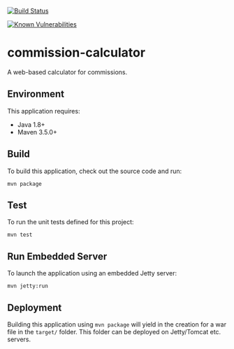 [![Build Status](https://travis-ci.org/mxro/commission-calculator.svg?branch=master)](https://travis-ci.org/mxro/commission-calculator)

[![Known Vulnerabilities](https://snyk.io/test/github/mxro/commission-calculator/badge.svg?targetFile=pom.xml)](https://snyk.io/test/github/mxro/wcommission-calculator?targetFile=pom.xml)

# commission-calculator

A web-based calculator for commissions.

## Environment

This application requires:

- Java 1.8+
- Maven 3.5.0+

## Build

To build this application, check out the source code and run:

```
mvn package
```

## Test

To run the unit tests defined for this project:

```
mvn test
```

## Run Embedded Server

To launch the application using an embedded Jetty server:

```
mvn jetty:run
```

## Deployment

Building this application using `mvn package` will yield in the creation for a war file in the `target/` folder. This folder can be deployed on Jetty/Tomcat etc. servers.

